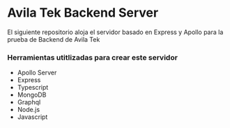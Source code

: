 # Avila Tek Backend Server

El siguiente repositorio aloja el servidor basado en Express y Apollo para la prueba de Backend de Avila Tek

### Herramientas utitlizadas para crear este servidor

- Apollo Server
- Express
- Typescript
- MongoDB
- Graphql
- Node.js
- Javascript
